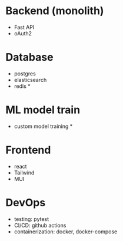 # Backend (monolith)
- Fast API
- oAuth2



# Database
- postgres
- elasticsearch
- redis *


# ML model train
- custom model training *


# Frontend
- react
- Tailwind
- MUI


# DevOps
- testing: pytest
- CI/CD: github actions
- containerization: docker, docker-compose
